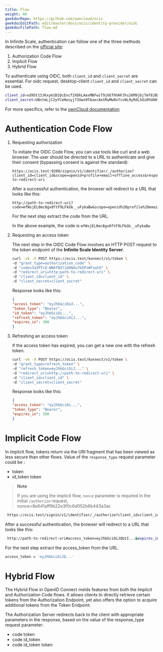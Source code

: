 ```yaml
---
title: Flow
weight: 40
geekdocRepo: https://github.com/owncloud/ocis
geekdocEditPath: edit/master/docs/ocis/identity-provider/oidc
geekdocFilePath: flow.md
---
```


In Infinite Scale, authentication can follow one of the three methods described on the [official site](https://openid.net/specs/openid-connect-core-1_0.html#rfc.section.3):
1. Authorization Code Flow
2. Implicit Flow
3. Hybrid Flow

To authenticate using OIDC, both `client_id` and `client_secret` are essential. For oidc request, desktop-client `client_id` and `client_secret` can be used.
```bash
client_id=xdXOt13JKxym1B1QcEncf2XDkLAexMBFwiT9j6EfhhHFJhs2KM9jbjTmf8JBXE69
client_secret=UBntmLjC2yYCeHwsyj73Uwo9TAaecAetRwMw0xYcvNL9yRdLSUi0hUAHfvCHFeFh
```
For more specifics, refer to the [ownCloud documentation](https://doc.owncloud.com/server/next/admin_manual/configuration/user/oidc/oidc.html#client-ids-secrets-and-redirect-uris)

# Authentication Code Flow
1. Requesting authorization

   To initiate the OIDC Code Flow, you can use tools like curl and a web browser.
   The user should be directed to a URL to authenticate and give their consent (bypassing consent is against the standard):

    ```plaintext
    https://ocis.test:9200/signin/v1/identifier/_/authorize?client_id=client_id&scope=openid+profile+email+offline_access&response_type=code&redirect_uri=http://path-to-redirect-uri
    ```

    After a successful authentication, the browser will redirect to a URL that looks like this:

    ```plaintext
    http://path-to-redirect-uri?code=mfWsjEL0mc8gx0ftF9LFkGb__uFykaBw&scope=openid%20profile%20email%20offline_access&session_state=32b08dd...&state=
    ```

    For the next step extract the code from the URL.

    In the above example,
    the code is `mfWsjEL0mc8gx0ftF9LFkGb__uFykaBw`

2. Requesting an access token

   The next step in the  OIDC Code Flow involves an HTTP POST request
   to the token endpoint of the **Infinite Scale Identity Server**.

    ```bash
    curl -vk -X POST https://ocis.test/konnect/v1/token \
    -d "grant_type=authorization_code" \
    -d "code=3a3PTcO-WWXfN3l1mDN4u7G5PzWFxatU" \
    -d "redirect_uri=http:path-to-redirect-uri" \
    -d "client_id=client_id" \
    -d "client_secret=client_secret"
    ```

   Response looks like this:
    ```json
    {
    "access_token": "eyJhbGciOid...",
    "token_type": "Bearer",
    "id_token": "eyJhbGciOi...",
    "refresh_token": "eyJhbGciOiJ...",
    "expires_in": 300
    }
    ```

3. Refreshing an access token

   If the access token has expired, you can get a new one with the refresh token.
    ```bash
    curl -vk -X POST https://ocis.test/konnect/v1/token \
    -d "grant_type=refresh_token" \
    -d "refresh_token=eyJhbGciOiJ..." \
    -d "redirect_uri=http://path-to-redirect-uri" \
    -d "client_id=client_id" \
    -d "client_secret=client_secret"
    ```

   Response looks like this:
    ```json
    {
    "access_token": "eyJhbGciOi...",
    "token_type": "Bearer",
    "expires_in": 300
    }
    ```

# Implicit Code Flow
   In implicit flow, tokens return via the URI fragment that has been viewed as less secure than other flows.
   Value of the `response_type` request parameter could be :
   - token
   - id_token token

   > **Note**
   >
   > If you are using the implicit flow, `nonce` parameter is required in the initial `/authorize` request,
   > nonce=8e641aff9b22e3f0c6d052b6b443a3ac

   ```bash
    https://ocis.test/signin/v1/identifier/_/authorize?client_id=client_id&scope=openid+profile+email+offline_access&response_type=id_token+token&redirect_uri=http://path-to-redirect-uri&nonce=8e641aff9b22e3f0c6d052b6b443a3ac
   ```

   After a successful authentication, the browser will redirect to a URL that looks like this:
   ```bash
    http://path-to-redirect-uri#access_token=eyJhbGciOiJQUzI...&expires_in=300&id_token=eyJhbGciOiJ...&scope=email%20openid%20profile&session_state=c8a1019f5e054d...&state=&token_type=Bearer
   ```

   For the next step extract the access_token from the URL.
   ```bash
   access_token = 'eyJhbGciOiJQ...'
   ```
# Hybrid Flow
   The Hybrid Flow in OpenID Connect melds features from both the Implicit and Authorization Code flows. It allows clients to directly retrieve certain tokens from the Authorization Endpoint, yet also offers the option to acquire additional tokens from the Token Endpoint.

   The Authorization Server redirects back to the client with appropriate parameters in the response, based on the value of the response_type request parameter:
   - code token
   - code id_token
   - code id_token token

